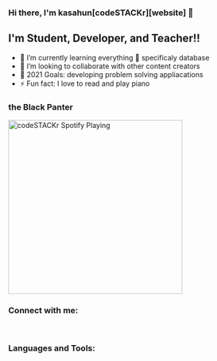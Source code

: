 ### Hi there, I'm kasahun[codeSTACKr][website] 👋

<!--[![Website](https://kasahun2321.github.io/kasahun2321.github.io/boot/index.html)
[![Linked In profile(https://www.linkedin.com/in/kasahun-shimelis-535660149/)]-->

## I'm Student, Developer, and Teacher!!

- 🌱 I’m currently learning everything 🤣 specificaly database
- 👯 I’m looking to collaborate with other content creators
- 🥅 2021 Goals: developing problem solving appliacations
- ⚡ Fun fact: I love to read and play piano

### the Black Panter

[<img src="https://github.com/kasahun2321/kasahun2321.github.io/blob/master/blk.jpg" alt="codeSTACKr Spotify Playing" width="350" />](https://github.com/kasahun2321)

### Connect with me:


<!--[<img align="left" alt="codeSTACKr | LinkedIn" width="22px" src="https://www.linkedin.com/in/kasahun-shimelis-535660149/" />][linkedin]
[<img align="left" alt="codeSTACKr | Instagram" width="22px" src="https://www.facebook.com/kasahun.shimelis/" />][Facebook]-->

<br />

### Languages and Tools:


<br />
<br />


